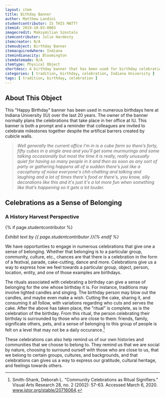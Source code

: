```yaml
---
layout: item
title: Bithday Banner
author: Matthew Landini
studentcontributor: IS THIS MATT? 
itemid: 2019-10-03-0003
imagecredit: Maksymilian Szostalo
itemcontributor: Julie Hardesty
itemcreator: N/A
itemsubject: Birthday Banner
itemacquiredwhere: Indiana
itemindianacity: Bloomington
itemdatemade: N/A
itemtype: Physical Object
shortdesc: A birthday banner that has been used for birthday celebrations over the last 20 years.
categories: [ tradition, birthday, celebration, Indiana University ]
tags: [ tradition, birthday, celebration ]
---
```

## About This Object
This "Happy Birthday" banner has been used in numerous birthdays here at Indiana University (IU) over the last 20 years. The owner of the banner normally plans the celebrations that take place in her office at IU.  This banner is both a prompt and a reminder that colleagues are invited to celebrate milestones together despite the artifical barrers created by cubicle walls.  

>*Well generally the current office I’m in is a cube farm so there’s forty, fifty cubes in a single area and you'll get some murmurings and some talking occasionally but most the time it is really, really unusually quiet for having so many people in it and then as soon as any sort of party or gathering happens all of a sudden there's just like a cacophony of noise everyone's chit-chatting and talking and laughing and a lot of times there's food or there's, you know, silly decorations like this and it's just it's a lot more fun when something like that’s happening so it gets a lot louder.*

## Celebrations as a Sense of Belonging
### A History Harvest Perspective
{% if page.studentcontributor %}

*Exhibit text by {{ page.studentcontributor }}{% endif %}*

We have opportunties to engage in numerous celebrations that give one a sense of belonging. Whether that belonging is to a particular group, community, culture, etc., chances are that there is a celebration in the form of a festival, parade, cake-cutting, dance and more. Celebrations give us a way to express how we feel towards a particular group, object, person, location, entity, and one of those examples are birthdays.

The rituals associated with celebrating a birthday can give a sense of belonging for the one whose birthday it is. For instance, traditions may involve lighted candles and singing. The birthday person may blow out the candles, and maybe even make a wish. Cutting the cake, sharing it, and consuming it all follow, with variations regarding who cuts and serves the cake. After the above has taken place, the "ritual" is complete, as is the celebration of the birthday. From this ritual, the person celebrating their birthday is surrounded by those who are close to them: friends, family, significate others, pets, and a sense of belonging to this group of people is felt on a level that may not be a daily occurance.[^1]

These celebrations can also help remind us of our own histories and communities that we choose to belong to. They remind us that we are social by nature, choosing to surround ourself with those who are close to us, that we belong to certain groups, cultures, and backgrounds, and that celebrations can gives us a way to express our gratitude, cultural heritage, and feelings towards others.

[^1]: Smith-Shank, Deborah L. "Community Celebrations as Ritual Signifiers." Visual Arts Research 28, no. 2 (2002): 57-63. Accessed March 6, 2020. www.jstor.org/stable/20716064.
